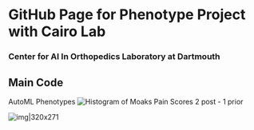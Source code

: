 # GitHub Page for Phenotype Project with Cairo Lab 
### Center for AI In Orthopedics Laboratory at Dartmouth 

## Main Code
AutoML Phenotypes 
![Histogram of Moaks Pain Scores 2 post - 1 prior](<img src="https://github.com/franceskoback/TKA_Phenotypes/blob/main/images/histogram_scores.jpg" width="100" height="100">)

![img|320x271](https://github.com/franceskoback/TKA_Phenotypes/blob/main/images/histogram_scores.jpg)



